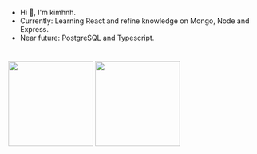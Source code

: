 - Hi 👋, I'm kimhnh.
- Currently: Learning React and refine knowledge on Mongo, Node and Express.
- Near future: PostgreSQL and Typescript.
#
<div>
  <img height=170em src="https://github-readme-stats.vercel.app/api?username=kimhnh&show_icons=true&theme=dark" />
  <img height=170em src="https://github-readme-stats.vercel.app/api/top-langs?username=kimhnh&layout=compact&langs_count=8&card_width=320&theme=dark" />
</div>
